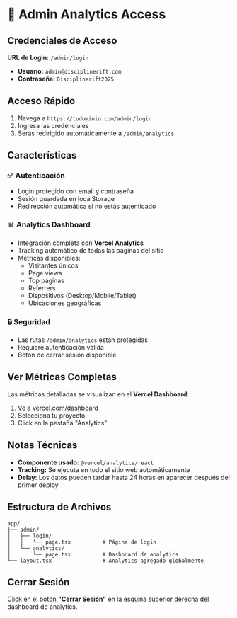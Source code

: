 # 🔐 Admin Analytics Access

## Credenciales de Acceso

**URL de Login:** `/admin/login`

- **Usuario:** `admin@disciplinerift.com`
- **Contraseña:** `Disciplinerift2025`

## Acceso Rápido

1. Navega a `https://tudominio.com/admin/login`
2. Ingresa las credenciales
3. Serás redirigido automáticamente a `/admin/analytics`

## Características

### ✅ Autenticación
- Login protegido con email y contraseña
- Sesión guardada en localStorage
- Redirección automática si no estás autenticado

### 📊 Analytics Dashboard
- Integración completa con **Vercel Analytics**
- Tracking automático de todas las páginas del sitio
- Métricas disponibles:
  - Visitantes únicos
  - Page views
  - Top páginas
  - Referrers
  - Dispositivos (Desktop/Mobile/Tablet)
  - Ubicaciones geográficas

### 🔒 Seguridad
- Las rutas `/admin/analytics` están protegidas
- Requiere autenticación válida
- Botón de cerrar sesión disponible

## Ver Métricas Completas

Las métricas detalladas se visualizan en el **Vercel Dashboard**:

1. Ve a [vercel.com/dashboard](https://vercel.com/dashboard)
2. Selecciona tu proyecto
3. Click en la pestaña "Analytics"

## Notas Técnicas

- **Componente usado:** `@vercel/analytics/react`
- **Tracking:** Se ejecuta en todo el sitio web automáticamente
- **Delay:** Los datos pueden tardar hasta 24 horas en aparecer después del primer deploy

## Estructura de Archivos

```
app/
├── admin/
│   ├── login/
│   │   └── page.tsx          # Página de login
│   └── analytics/
│       └── page.tsx          # Dashboard de analytics
└── layout.tsx                # Analytics agregado globalmente
```

## Cerrar Sesión

Click en el botón **"Cerrar Sesión"** en la esquina superior derecha del dashboard de analytics.






